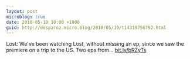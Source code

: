 ```yaml
---
layout: post
microblog: true
date: 2010-05-19 10:00 +1000
guid: http://desparoz.micro.blog/2010/05/19/t14319756792.html
---
```

Lost: We've been watching Lost, without missing an ep, since we saw the premiere on a trip to the US. Two eps from... [bit.ly/bRZyTs](http://bit.ly/bRZyTs)
